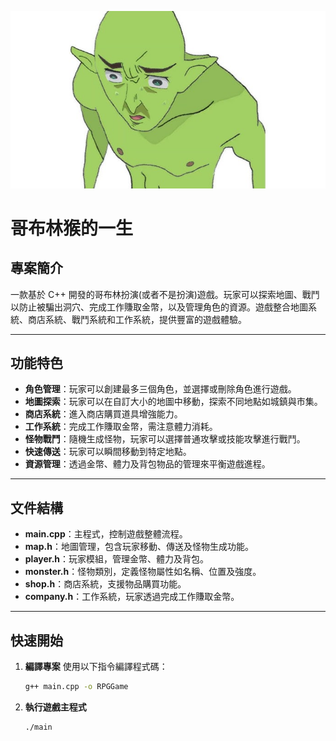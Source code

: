 ![image](https://github.com/joelinkaiyi/RPG_project_GBL/blob/main/%E5%93%A5%E5%B8%83%E6%9E%97.jpg)
# 哥布林猴的一生 
   
## 專案簡介
一款基於 C++ 開發的哥布林扮演(或者不是扮演)遊戲。玩家可以探索地圖、戰鬥以防止被騙出洞穴、完成工作賺取金幣，以及管理角色的資源。遊戲整合地圖系統、商店系統、戰鬥系統和工作系統，提供豐富的遊戲體驗。

---

## 功能特色
- **角色管理**：玩家可以創建最多三個角色，並選擇或刪除角色進行遊戲。
- **地圖探索**：玩家可以在自訂大小的地圖中移動，探索不同地點如城鎮與市集。
- **商店系統**：進入商店購買道具增強能力。
- **工作系統**：完成工作賺取金幣，需注意體力消耗。
- **怪物戰鬥**：隨機生成怪物，玩家可以選擇普通攻擊或技能攻擊進行戰鬥。
- **快速傳送**：玩家可以瞬間移動到特定地點。
- **資源管理**：透過金幣、體力及背包物品的管理來平衡遊戲進程。

---

## 文件結構
- **main.cpp**：主程式，控制遊戲整體流程。
- **map.h**：地圖管理，包含玩家移動、傳送及怪物生成功能。
- **player.h**：玩家模組，管理金幣、體力及背包。
- **monster.h**：怪物類別，定義怪物屬性如名稱、位置及強度。
- **shop.h**：商店系統，支援物品購買功能。
- **company.h**：工作系統，玩家透過完成工作賺取金幣。

---

## 快速開始

1. **編譯專案**
   使用以下指令編譯程式碼：
   ```bash
   g++ main.cpp -o RPGGame
2. **執行遊戲主程式**

    ```bash
    ./main
   
